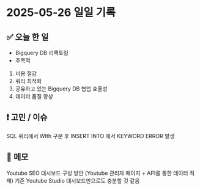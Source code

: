 # 2025-05-26 일일 기록

## ✅ 오늘 한 일
- Bigquery DB 리팩토링
- 주목적
1. 비용 절감
2. 쿼리 최적화
3. 공유하고 있는 Bigquery DB 협업 효율성
4. 데이터 품질 향상


## ❗ 고민 / 이슈
SQL 쿼리에서 WIth 구문 후 INSERT INTO 에서 KEYWORD ERROR 발생
## 📌 메모


Youtube SEO 대시보드 구성 방안 (Youtube 관리자 페이지 + API를 통한 데이터 적재)
기존 Youtube Studio 대시보드만으로도 충분할 것 같음












